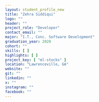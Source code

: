```yaml
---
layout: student_profile_new
title: "Zehra Siddiqui"
logo: ""
header: ""
project_role: "Developer"
contact_email: ""
major: "I.T., Conc. Software Development"
graduation_year: 2020
cohort: ""
skills: [ ]
highlights: [ ]
project_key: [ "ml-stocks" ]
location: "Lawrenceville, GA"
website: ""
git: ""
linkedin: ""
x: ""
instagram: ""
facebook: ""
---
```

